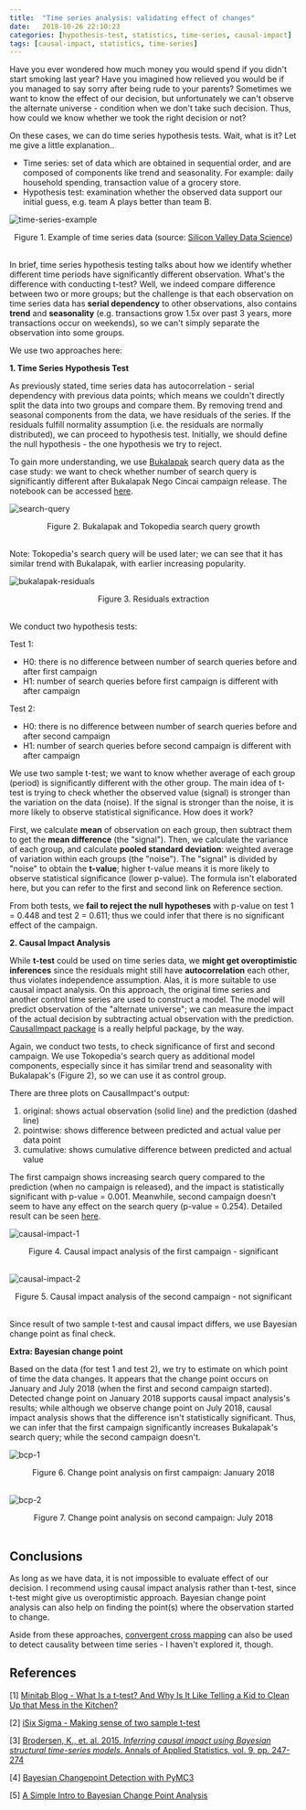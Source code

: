 ```yaml
---
title:  "Time series analysis: validating effect of changes"
date:   2018-10-26 22:10:23
categories: [hypothesis-test, statistics, time-series, causal-impact]
tags: [causal-impact, statistics, time-series]
---
```


Have you ever wondered how much money you would spend if you didn't start smoking last year? Have you imagined how relieved you would be if you managed to say sorry after being rude to your parents? Sometimes we want to know the effect of our decision, but unfortunately we can't observe the alternate universe - condition when we don't take such decision. Thus, how could we know whether we took the right decision or not? 

On these cases, we can do time series hypothesis tests. Wait, what is it? Let me give a little explanation..
- Time series: set of data which are obtained in sequential order, and are composed of components like trend and seasonality. For example: daily household spending, transaction value of a grocery store. 
- Hypothesis test: examination whether the observed data support our initial guess, e.g. team A plays better than team B.

![time-series-example](https://www.svds.com/wp-content/uploads/2015/08/DJ-vs-JL-1024x590.png?style=centerme) 
<center>Figure 1. Example of time series data (source: <a href="https://www.svds.com/avoiding-common-mistakes-with-time-series/">Silicon Valley Data Science</a>)</center><br>

In brief, time series hypothesis testing talks about how we identify whether different time periods have significantly different observation. What's the difference with conducting t-test? Well, we indeed compare difference between two or more groups; but the challenge is that each observation on time series data has **serial dependency** to other observations, also contains **trend** and **seasonality** (e.g. transactions grow 1.5x over past 3 years, more transactions occur on weekends), so we can't simply separate the observation into some groups. 

We use two approaches here:

**1. Time Series Hypothesis Test**

As previously stated, time series data has autocorrelation -  serial dependency with previous data points; which means we couldn't directly split the data into two groups and compare them. By removing trend and seasonal components from the data, we have residuals of the series. If the residuals fulfill normality assumption (i.e. the residuals are normally distributed), we can proceed to hypothesis test. Initially, we should define the null hypothesis - the one hypothesis we try to reject. 

To gain more understanding, we use [Bukalapak] search query data as the case study: we want to check whether number of search query is significantly different after Bukalapak Nego Cincai campaign release. The notebook can be accessed [here](https://nbviewer.jupyter.org/github/elvyna/data-analysis/blob/master/code/python/2018-09-16%20Bukalapak%20Nego%20Cincai%20-%20Time%20series%20hypothesis%20test.ipynb). 

![search-query](/images/posts/2018-10-26-time-series-hypothesis-testing/bukalapak-tokopedia-search-query.png?style=centerme)
<center>Figure 2. Bukalapak and Tokopedia search query growth</center><br>

Note: Tokopedia's search query will be used later; we can see that it has similar trend with Bukalapak, with earlier increasing popularity.

![bukalapak-residuals](/images/posts/2018-10-26-time-series-hypothesis-testing/time-series-decomposition-bukalapak.png?style=centerme)
<center>Figure 3. Residuals extraction</center><br>

We conduct two hypothesis tests:

Test 1:
- H0: there is no difference between number of search queries before and after first campaign
- H1: number of search queries before first campaign is different with after campaign

Test 2:
- H0: there is no difference between number of search queries before and after second campaign
- H1: number of search queries before second campaign is different with after campaign

We use two sample t-test; we want to know whether average of each group (period) is significantly different with the other group. The main idea of t-test is trying to check whether the observed value (signal) is stronger than the variation on the data (noise). If the signal is stronger than the noise, it is more likely to observe statistical significance. How does it work?

First, we calculate **mean** of observation on each group, then subtract them to get the **mean difference** (the "signal"). Then, we calculate the variance of each group, and calculate **pooled standard deviation**: weighted average of variation within each groups (the "noise"). The "signal" is divided by "noise" to obtain the **t-value**; higher t-value means it is more likely to observe statistical significance (lower p-value). The formula isn't elaborated here, but you can refer to the first and second link on Reference section.

From both tests, we **fail to reject the null hypotheses** with p-value on test 1 =  0.448 and test 2 = 0.611; thus we could infer that there is no significant effect of the campaign.

**2. Causal Impact Analysis**

While **t-test** could be used on time series data, we **might get overoptimistic inferences** since the residuals might still have **autocorrelation** each other, thus violates independence assumption. Alas, it is more suitable to use causal impact analysis. On this approach, the original time series and another control time series are used to construct a model. The model will predict observation of the "alternate universe"; we can measure the impact of the actual decision by subtracting actual observation with the prediction. [CausalImpact package](https://google.github.io/CausalImpact/CausalImpact.html) is a really helpful package, by the way.

Again, we conduct two tests, to check significance of first and second campaign. We use Tokopedia's search query as additional model components, especially since it has similar trend and seasonality with Bukalapak's (Figure 2), so we can use it as control group.

There are three plots on CausalImpact's output: 
1. original: shows actual observation (solid line) and the prediction (dashed line)
2. pointwise: shows difference between predicted and actual value per data point
3. cumulative: shows cumulative difference between predicted and actual value

The first campaign shows increasing search query compared to the prediction (when no campaign is released), and the impact is statistically significant with p-value = 0.001. Meanwhile, second campaign doesn't seem to have any effect on the search query (p-value = 0.254). Detailed result can be seen [here](https://github.com/elvyna/data-analysis/blob/master/code/R/2018-09-16%20Bukalapak%20Nego%20Cincai%20-%20Time%20series%20hypothesis%20test%20-%20R.ipynb).

![causal-impact-1](/images/posts/2018-10-26-time-series-hypothesis-testing/causal-impact-test-1.png?style=centerme)
<center>Figure 4. Causal impact analysis of the first campaign - significant </center><br>

![causal-impact-2](/images/posts/2018-10-26-time-series-hypothesis-testing/causal-impact-test-2.png?style=centerme)
<center>Figure 5. Causal impact analysis of the second campaign - not significant</center><br>

Since result of two sample t-test and causal impact differs, we use Bayesian change point as final check.  

**Extra: Bayesian change point**

Based on the data (for test 1 and test 2), we try to estimate on which point of time the data changes. It appears that the change point occurs on January and July 2018 (when the first and second campaign started). Detected change point on January 2018 supports causal impact analysis's results; while although we observe change point on July 2018, causal impact analysis shows that the difference isn't statistically significant. Thus, we can infer that the first campaign significantly increases Bukalapak's search query; while the second campaign doesn't.

![bcp-1](/images/posts/2018-10-26-time-series-hypothesis-testing/bcp-test-1.png?style=centerme)
<center>Figure 6. Change point analysis on first campaign: January 2018</center><br>

![bcp-2](/images/posts/2018-10-26-time-series-hypothesis-testing/bcp-test-2.png?style=centerme)
<center>Figure 7. Change point analysis on second campaign: July 2018</center><br>

## Conclusions

As long as we have data, it is not impossible to evaluate effect of our decision. I recommend using causal impact analysis rather than t-test, since t-test might give us overoptimistic approach. Bayesian change point analysis can also help on finding the point(s) where the observation started to change. 

Aside from these approaches, [convergent cross mapping](https://media.readthedocs.org/pdf/skccm/latest/skccm.pdf) can also be used to detect causality between time series - I haven't explored it, though.

## References

[1] [Minitab Blog - What Is a t-test? And Why Is It Like Telling a Kid to Clean Up that Mess in the Kitchen?](http://blog.minitab.com/blog/statistics-and-quality-data-analysis/what-is-a-t-test-and-why-is-it-like-telling-a-kid-to-clean-up-that-mess-in-the-kitchen)

[2] [iSix Sigma - Making sense of two sample t-test](https://www.isixsigma.com/tools-templates/hypothesis-testing/making-sense-two-sample-t-test/)

[3] [Brodersen, K., et. al. 2015. *Inferring causal impact using Bayesian structural time-series models*. Annals of Applied Statistics, vol. 9, pp. 247-274](https://ai.google/research/pubs/pub41854)

[4] [Bayesian Changepoint Detection with PyMC3](https://cscherrer.github.io/post/bayesian-changepoint/)

[5] [A Simple Intro to Bayesian Change Point Analysis](https://www.r-bloggers.com/a-simple-intro-to-bayesian-change-point-analysis/)

[Bukalapak]:    http://bukalapak.com